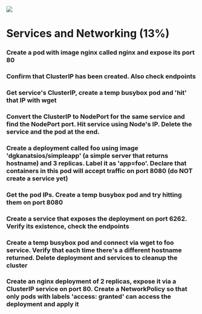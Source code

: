![](https://gaforgithub.azurewebsites.net/api?repo=CKAD-exercises/services&empty)
# Services and Networking (13%)

### Create a pod with image nginx called nginx and expose its port 80
### Confirm that ClusterIP has been created. Also check endpoints
### Get service's ClusterIP, create a temp busybox pod and 'hit' that IP with wget
### Convert the ClusterIP to NodePort for the same service and find the NodePort port. Hit service using Node's IP. Delete the service and the pod at the end.
### Create a deployment called foo using image 'dgkanatsios/simpleapp' (a simple server that returns hostname) and 3 replicas. Label it as 'app=foo'. Declare that containers in this pod will accept traffic on port 8080 (do NOT create a service yet)
### Get the pod IPs. Create a temp busybox pod and try hitting them on port 8080
### Create a service that exposes the deployment on port 6262. Verify its existence, check the endpoints
### Create a temp busybox pod and connect via wget to foo service. Verify that each time there's a different hostname returned. Delete deployment and services to cleanup the cluster
### Create an nginx deployment of 2 replicas, expose it via a ClusterIP service on port 80. Create a NetworkPolicy so that only pods with labels 'access: granted' can access the deployment and apply it
